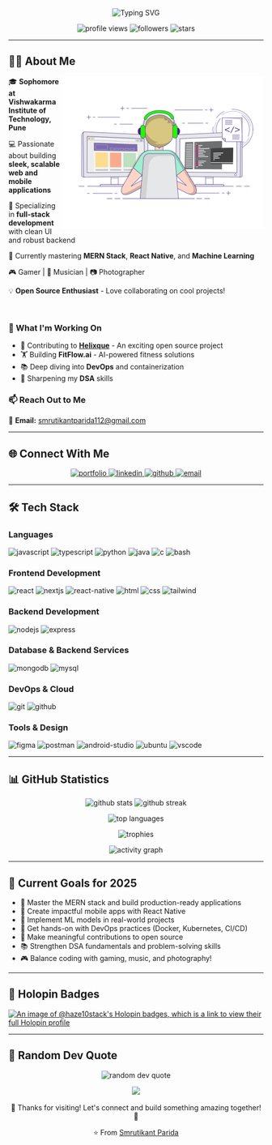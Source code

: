 <div align="center">
  <img src="https://readme-typing-svg.demolab.com?font=Fira+Code&weight=600&size=28&pause=1000&color=6366F1&center=true&vCenter=true&width=500&lines=Hi+%F0%9F%91%8B%2C+I'm+Smrutikant+Parida;Full+Stack+Developer;MERN+%7C+React+Native+%7C+ML;Open+Source+Enthusiast;Gamer+%F0%9F%8E%AE+%7C+Musician+%F0%9F%8E%B5+%7C+Photographer+%F0%9F%93%B7" alt="Typing SVG" />
</div>

<p align="center">
  <img src="https://komarev.com/ghpvc/?username=haze10-stack&label=Profile%20Views&color=6366f1&style=for-the-badge" alt="profile views" />
  <img src="https://img.shields.io/github/followers/haze10-stack?label=Followers&style=for-the-badge&color=6366f1" alt="followers" />
  <img src="https://img.shields.io/github/stars/haze10-stack?label=Stars&style=for-the-badge&color=6366f1" alt="stars" />
</p>

---

## 👨‍💻 About Me

<img align="right" alt="Coding" width="400" src="https://raw.githubusercontent.com/devSouvik/devSouvik/master/gif3.gif">

🎓 **Sophomore at Vishwakarma Institute of Technology, Pune**

💻 Passionate about building **sleek, scalable web and mobile applications**

🎯 Specializing in **full-stack development** with clean UI and robust backend

🚀 Currently mastering **MERN Stack**, **React Native**, and **Machine Learning**

🎮 Gamer | 🎵 Musician | 📷 Photographer

💡 **Open Source Enthusiast** - Love collaborating on cool projects!

<br clear="right"/>

### 🔭 What I'm Working On

- 🌟 Contributing to **[Helixque](https://github.com/helixque)** - An exciting open source project
- 🏋️ Building **FitFlow.ai** - AI-powered fitness solutions
- 📚 Deep diving into **DevOps** and containerization
- 🧠 Sharpening my **DSA** skills

### 📫 Reach Out to Me

📧 **Email:** smrutikantparida112@gmail.com

---

## 🌐 Connect With Me

<p align="center">
  <a href="https://haze10.vercel.app/" target="_blank">
    <img src="https://img.shields.io/badge/Portfolio-6366f1?style=for-the-badge&logo=google-chrome&logoColor=white" alt="portfolio" />
  </a>
  <a href="https://www.linkedin.com/in/smrutikant-parida/" target="_blank">
    <img src="https://img.shields.io/badge/LinkedIn-0077B5?style=for-the-badge&logo=linkedin&logoColor=white" alt="linkedin" />
  </a>
  <a href="https://github.com/Haze10-stack" target="_blank">
    <img src="https://img.shields.io/badge/GitHub-181717?style=for-the-badge&logo=github&logoColor=white" alt="github" />
  </a>
  <a href="mailto:smrutikantparida112@gmail.com">
    <img src="https://img.shields.io/badge/Email-D14836?style=for-the-badge&logo=gmail&logoColor=white" alt="email" />
  </a>
</p>

---

## 🛠️ Tech Stack

### Languages
<p align="left">
  <img src="https://img.shields.io/badge/JavaScript-F7DF1E?style=for-the-badge&logo=javascript&logoColor=black" alt="javascript" />
  <img src="https://img.shields.io/badge/TypeScript-3178C6?style=for-the-badge&logo=typescript&logoColor=white" alt="typescript" />
  <img src="https://img.shields.io/badge/Python-3776AB?style=for-the-badge&logo=python&logoColor=white" alt="python" />
  <img src="https://img.shields.io/badge/Java-ED8B00?style=for-the-badge&logo=openjdk&logoColor=white" alt="java" />
  <img src="https://img.shields.io/badge/C-A8B9CC?style=for-the-badge&logo=c&logoColor=black" alt="c" />
  <img src="https://img.shields.io/badge/Bash-4EAA25?style=for-the-badge&logo=gnu-bash&logoColor=white" alt="bash" />
</p>

### Frontend Development
<p align="left">
  <img src="https://img.shields.io/badge/React-61DAFB?style=for-the-badge&logo=react&logoColor=black" alt="react" />
  <img src="https://img.shields.io/badge/Next.js-000000?style=for-the-badge&logo=nextdotjs&logoColor=white" alt="nextjs" />
  <img src="https://img.shields.io/badge/React_Native-61DAFB?style=for-the-badge&logo=react&logoColor=black" alt="react-native" />
  <img src="https://img.shields.io/badge/HTML5-E34F26?style=for-the-badge&logo=html5&logoColor=white" alt="html" />
  <img src="https://img.shields.io/badge/CSS3-1572B6?style=for-the-badge&logo=css3&logoColor=white" alt="css" />
  <img src="https://img.shields.io/badge/Tailwind_CSS-38B2AC?style=for-the-badge&logo=tailwind-css&logoColor=white" alt="tailwind" />
</p>

### Backend Development
<p align="left">
  <img src="https://img.shields.io/badge/Node.js-339933?style=for-the-badge&logo=nodedotjs&logoColor=white" alt="nodejs" />
  <img src="https://img.shields.io/badge/Express.js-000000?style=for-the-badge&logo=express&logoColor=white" alt="express" />
</p>

### Database & Backend Services
<p align="left">
  <img src="https://img.shields.io/badge/MongoDB-47A248?style=for-the-badge&logo=mongodb&logoColor=white" alt="mongodb" />
  <img src="https://img.shields.io/badge/MySQL-4479A1?style=for-the-badge&logo=mysql&logoColor=white" alt="mysql" />
</p>

### DevOps & Cloud
<p align="left">
  <img src="https://img.shields.io/badge/Git-F05032?style=for-the-badge&logo=git&logoColor=white" alt="git" />
  <img src="https://img.shields.io/badge/GitHub-181717?style=for-the-badge&logo=github&logoColor=white" alt="github" />
</p>

### Tools & Design
<p align="left">
  <img src="https://img.shields.io/badge/Figma-F24E1E?style=for-the-badge&logo=figma&logoColor=white" alt="figma" />
  <img src="https://img.shields.io/badge/Postman-FF6C37?style=for-the-badge&logo=postman&logoColor=white" alt="postman" />
  <img src="https://img.shields.io/badge/Android_Studio-3DDC84?style=for-the-badge&logo=android-studio&logoColor=white" alt="android-studio" />
  <img src="https://img.shields.io/badge/Ubuntu-E95420?style=for-the-badge&logo=ubuntu&logoColor=white" alt="ubuntu" />
  <img src="https://img.shields.io/badge/VS_Code-007ACC?style=for-the-badge&logo=visual-studio-code&logoColor=white" alt="vscode" />
</p>

---

## 📊 GitHub Statistics

<p align="center">
  <img src="https://github-readme-stats.vercel.app/api?username=haze10-stack&show_icons=true&theme=tokyonight&hide_border=true&count_private=true" alt="github stats" height="180" />
  <img src="https://github-readme-streak-stats.herokuapp.com/?user=haze10-stack&theme=tokyonight&hide_border=true" alt="github streak" height="180" />
</p>

<p align="center">
  <img src="https://github-readme-stats.vercel.app/api/top-langs/?username=haze10-stack&layout=compact&theme=tokyonight&hide_border=true&langs_count=8" alt="top languages" />
</p>

<p align="center">
  <img src="https://github-profile-trophy.vercel.app/?username=haze10-stack&theme=tokyonight&no-frame=true&row=1&column=7" alt="trophies" />
</p>

<p align="center">
  <img src="https://github-readme-activity-graph.vercel.app/graph?username=haze10-stack&theme=tokyo-night&hide_border=true" alt="activity graph" />
</p>

---
## 🎯 Current Goals for 2025

- 🚀 Master the MERN stack and build production-ready applications
- 📱 Create impactful mobile apps with React Native
- 🤖 Implement ML models in real-world projects
- 🐳 Get hands-on with DevOps practices (Docker, Kubernetes, CI/CD)
- 🌟 Make meaningful contributions to open source
- 📚 Strengthen DSA fundamentals and problem-solving skills
- 🎮 Balance coding with gaming, music, and photography!

---
## 🎯 Holopin Badges
[![An image of @haze10stack's Holopin badges, which is a link to view their full Holopin profile](https://holopin.me/haze10stack)](https://holopin.io/@haze10stack)

---

## 💬 Random Dev Quote

<p align="center">
  <img src="https://quotes-github-readme.vercel.app/api?type=horizontal&theme=tokyonight" alt="random dev quote" />
</p>
<p align="center">
  <img src="https://capsule-render.vercel.app/api?type=waving&color=gradient&height=100&section=footer" />
</p>

<p align="center">
  💙 Thanks for visiting! Let's connect and build something amazing together! 🚀
</p>

<p align="center">
  ⭐️ From <a href="https://github.com/haze10-stack">Smrutikant Parida</a>
</p>
